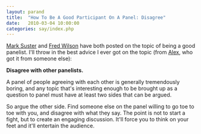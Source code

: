 ```yaml
---
layout: parand
title:  "How To Be A Good Participant On A Panel: Disagree"
date:   2010-03-04 10:00:00
categories: say/index.php
---
```

[Mark Suster](http://www.bothsidesofthetable.com/2010/03/03/making-the-most-out-of-sitting-on-panels/) and [Fred Wilson](http://www.avc.com/a_vc/2010/03/panels.html) have both posted on the topic of being a good panelist. I'll throw in the best advice I ever got on the topic \(from [Alex](http://teamsoa.com/), who got it from someone else\):

**Disagree with other panelists.**

A panel of people agreeing with each other is generally tremendously boring, and any topic that's interesting enough to be brought up as a question to panel must have at least two sides that can be argued.

So argue the other side. Find someone else on the panel willing to go toe to toe with you, and disagree with what they say. The point is not to start a fight, but to create an engaging discussion. It'll force you to think on your feet and it'll entertain the audience.
